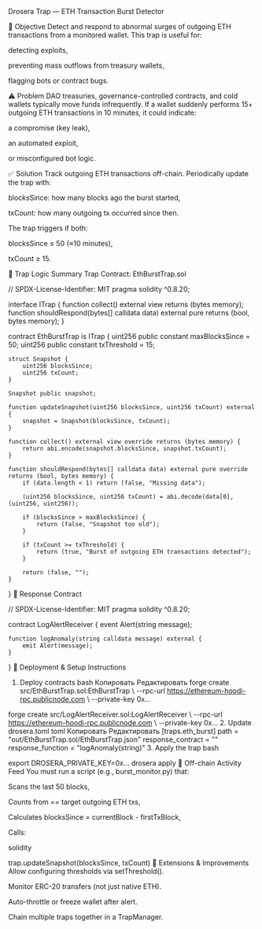 Drosera Trap — ETH Transaction Burst Detector

🎯 Objective
Detect and respond to abnormal surges of outgoing ETH transactions from a monitored wallet. This trap is useful for:

detecting exploits,

preventing mass outflows from treasury wallets,

flagging bots or contract bugs.

⚠️ Problem
DAO treasuries, governance-controlled contracts, and cold wallets typically move funds infrequently.
If a wallet suddenly performs 15+ outgoing ETH transactions in 10 minutes, it could indicate:

a compromise (key leak),

an automated exploit,

or misconfigured bot logic.

✅ Solution
Track outgoing ETH transactions off-chain.
Periodically update the trap with:

blocksSince: how many blocks ago the burst started,

txCount: how many outgoing tx occurred since then.

The trap triggers if both:

blocksSince ≤ 50 (≈10 minutes),

txCount ≥ 15.

🧠 Trap Logic Summary
Trap Contract: EthBurstTrap.sol


// SPDX-License-Identifier: MIT
pragma solidity ^0.8.20;

interface ITrap {
    function collect() external view returns (bytes memory);
    function shouldRespond(bytes[] calldata data) external pure returns (bool, bytes memory);
}

contract EthBurstTrap is ITrap {
    uint256 public constant maxBlocksSince = 50;
    uint256 public constant txThreshold = 15;

    struct Snapshot {
        uint256 blocksSince;
        uint256 txCount;
    }

    Snapshot public snapshot;

    function updateSnapshot(uint256 blocksSince, uint256 txCount) external {
        snapshot = Snapshot(blocksSince, txCount);
    }

    function collect() external view override returns (bytes memory) {
        return abi.encode(snapshot.blocksSince, snapshot.txCount);
    }

    function shouldRespond(bytes[] calldata data) external pure override returns (bool, bytes memory) {
        if (data.length < 1) return (false, "Missing data");

        (uint256 blocksSince, uint256 txCount) = abi.decode(data[0], (uint256, uint256));

        if (blocksSince > maxBlocksSince) {
            return (false, "Snapshot too old");
        }

        if (txCount >= txThreshold) {
            return (true, "Burst of outgoing ETH transactions detected");
        }

        return (false, "");
    }
}
📢 Response Contract

// SPDX-License-Identifier: MIT
pragma solidity ^0.8.20;

contract LogAlertReceiver {
    event Alert(string message);

    function logAnomaly(string calldata message) external {
        emit Alert(message);
    }
}
🚀 Deployment & Setup Instructions
1. Deploy contracts
bash
Копировать
Редактировать
forge create src/EthBurstTrap.sol:EthBurstTrap \\
  --rpc-url https://ethereum-hoodi-rpc.publicnode.com \\
  --private-key 0x...

forge create src/LogAlertReceiver.sol:LogAlertReceiver \\
  --rpc-url https://ethereum-hoodi-rpc.publicnode.com \\
  --private-key 0x...
2. Update drosera.toml
toml
Копировать
Редактировать
[traps.eth_burst]
path = "out/EthBurstTrap.sol/EthBurstTrap.json"
response_contract = "<LogAlertReceiver address>"
response_function = "logAnomaly(string)"
3. Apply the trap
bash

export DROSERA_PRIVATE_KEY=0x...
drosera apply
🧪 Off-chain Activity Feed
You must run a script (e.g., burst_monitor.py) that:

Scans the last 50 blocks,

Counts from == target outgoing ETH txs,

Calculates blocksSince = currentBlock - firstTxBlock,

Calls:

solidity

trap.updateSnapshot(blocksSince, txCount)
🧩 Extensions & Improvements
Allow configuring thresholds via setThreshold().

Monitor ERC-20 transfers (not just native ETH).

Auto-throttle or freeze wallet after alert.

Chain multiple traps together in a TrapManager.
